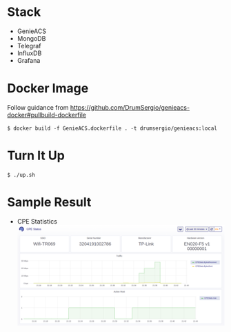 # Stack
- GenieACS
- MongoDB
- Telegraf
- InfluxDB
- Grafana

# Docker Image
Follow guidance from https://github.com/DrumSergio/genieacs-docker#pullbuild-dockerfile
```
$ docker build -f GenieACS.dockerfile . -t drumsergio/genieacs:local
```

# Turn It Up
```
$ ./up.sh
```

# Sample Result
- CPE Statistics
![CPE Statistics](https://raw.githubusercontent.com/haidlir/ACS-Stack/master/images/cpe-statistics.png "CPE Statistics")